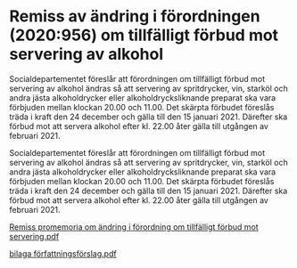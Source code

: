 # Remiss av ändring i förordningen (2020:956) om tillfälligt förbud mot servering av alkohol

Socialdepartementet föreslår att förordningen om tillfälligt förbud mot servering av alkohol ändras så att servering av spritdrycker, vin, starköl och andra jästa alkoholdrycker eller alkoholdrycksliknande preparat ska vara förbjuden mellan klockan 20.00 och 11.00. Det skärpta förbudet föreslås träda i kraft den 24 december och gälla till den 15 januari 2021. Därefter ska förbud mot att servera alkohol efter kl. 22.00 åter gälla till utgången av februari 2021.

Socialdepartementet föreslår att förordningen om tillfälligt förbud mot servering av alkohol ändras så att servering av spritdrycker, vin, starköl och andra jästa alkoholdrycker eller alkoholdrycksliknande preparat ska vara förbjuden mellan klockan 20.00 och 11.00. Det skärpta förbudet föreslås träda i kraft den 24 december och gälla till den 15 januari 2021. Därefter ska förbud mot att servera alkohol efter kl. 22.00 åter gälla till utgången av februari 2021.

[Remiss promemoria om ändring i förordning om tillfälligt förbud mot servering.pdf](/4afa26/globalassets/regeringen/dokument/socialdepartementet/remiss-promemoria-om-andring-i-forordning-om-tillfalligt-forbud-mot-servering.pdf "Remiss promemoria om ändring i förordning om tillfälligt förbud mot servering.pdf")

[bilaga författningsförslag.pdf](/4afac2/globalassets/regeringen/dokument/socialdepartementet/bilaga-forfattningsforslag.pdf "bilaga författningsförslag.pdf")
